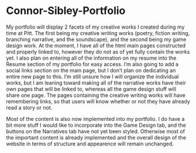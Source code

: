 # Connor-Sibley-Portfolio

My portfolio will display 2 facets of my creative works I created during my time at Pitt. The first being my creative writing works (poetry, fiction writing, branching narrative, and the soundscape), and the second being my game design work. At the moment, I have all of the html main pages constructed and properly linked to, however they do not as of yet fully contain the works yet. I also plan on entering all of the information on my resume into the Resume section of my portfolio for easy access. I’m also going to add a social links section on the main page, but I don’t plan on dedicating an entire new page to this. I’m still unsure how I will organize the individual works, but I am leaning toward making all of the narrative works have their own pages that will be linked to, whereas all the game design stuff will share one page. The pages containing the creative writing works will have remembering links, so that users will know whether or not they have already read a story or not.

Most of the content is also now implemented into my portfolio. I do have a bit more stuff I would like to incorporate into the Game Design tab, and the buttons on the Narratives tab have not yet been styled. Otherwise most of the important content is already implemented and the overall design of the website in terms of structure and appearence will remain unchanged.

